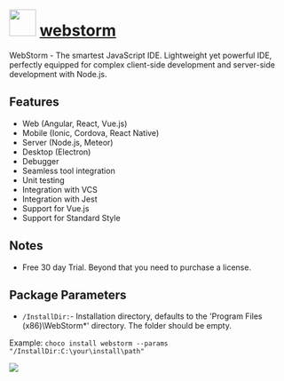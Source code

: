 # <img src="https://cdn.jsdelivr.net/gh/chocolatey/chocolatey-coreteampackages@8edfc93894e9bdd11deb36d1cbbfe8a47a7b013a/icons/webstorm.png" width="48" height="48"/> [webstorm](https://chocolatey.org/packages/webstorm)


WebStorm - The smartest JavaScript IDE. Lightweight yet powerful IDE, perfectly equipped for complex client-side development and server-side development with Node.js.

## Features

- Web (Angular, React, Vue.js)
- Mobile (Ionic, Cordova, React Native)
- Server (Node.js, Meteor)
- Desktop (Electron)
- Debugger
- Seamless tool integration
- Unit testing
- Integration with VCS
- Integration with Jest
- Support for Vue.js
- Support for Standard Style

## Notes

- Free 30 day Trial. Beyond that you need to purchase a license.

## Package Parameters
- `/InstallDir:`- Installation directory, defaults to the 'Program Files (x86)\WebStorm*' directory. The folder should be empty.

Example: `choco install webstorm --params "/InstallDir:C:\your\install\path"`

![](https://raw.githubusercontent.com/chocolatey/chocolatey-coreteampackages/master/automatic/webstorm/screenshot.png)
